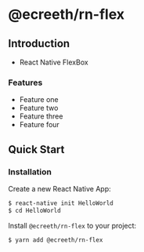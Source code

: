 # @ecreeth/rn-flex

## Introduction

* React Native FlexBox

### Features

- Feature one
- Feature two
- Feature three
- Feature four

## Quick Start

### Installation

Create a new React Native App:

```bash
$ react-native init HelloWorld
$ cd HelloWorld
```

Install `@ecreeth/rn-flex` to your project:

```bash
$ yarn add @ecreeth/rn-flex
```
